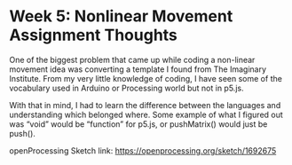 # Week 5: Nonlinear Movement Assignment Thoughts

One of the biggest problem that came up while coding a non-linear movement idea was converting a template I found from The Imaginary Institute. From my very little knowledge of coding, I have seen some of the vocabulary used in Arduino or Processing world but not in p5.js. 

With that in mind, I had to learn the difference between the languages and understanding which belonged where. Some example of what I figured out was “void” would be “function” for p5.js, or pushMatrix() would just be push(). 

openProcessing Sketch link: https://openprocessing.org/sketch/1692675
